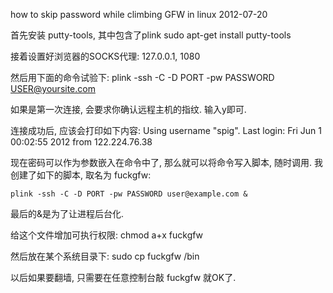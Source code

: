 how to skip password while climbing GFW in linux
2012-07-20

首先安装 putty-tools, 其中包含了plink
    sudo apt-get install putty-tools

接着设置好浏览器的SOCKS代理:
    127.0.0.1, 1080

然后用下面的命令试验下:
    plink -ssh -C -D PORT -pw PASSWORD USER@yoursite.com

如果是第一次连接, 会要求你确认远程主机的指纹. 输入y即可.

连接成功后, 应该会打印如下内容:
    Using username "spig".
    Last login: Fri Jun  1 00:02:55 2012 from 122.224.76.38

现在密码可以作为参数嵌入在命令中了, 那么就可以将命令写入脚本, 随时调用.
我创建了如下的脚本, 取名为 fuckgfw:

    plink -ssh -C -D PORT -pw PASSWORD user@example.com &

最后的&是为了让进程后台化.

给这个文件增加可执行权限:
    chmod a+x fuckgfw

然后放在某个系统目录下:
    sudo cp fuckgfw /bin

以后如果要翻墙, 只需要在任意控制台敲  fuckgfw 就OK了.
